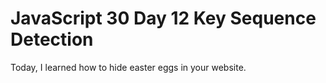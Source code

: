 # JavaScript 30 Day 12 Key Sequence Detection


Today, I learned how to hide easter eggs in your website.


